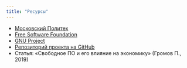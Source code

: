 ```yaml
---
title: "Ресурсы"
---
```


* [Московский Политех](https://mospolytech.ru)
* [Free Software Foundation](https://www.fsf.org)
* [GNU Project](https://www.gnu.org)
* [Репозиторий проекта на GitHub](https://github.com/username/project-infographics)  
* Статья: «Свободное ПО и его влияние на экономику» (Громов П., 2019)